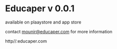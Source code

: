 # Educaper v 0.0.1
available on plaaystore and app store 

contact mounir@educaper.com for more information 

http//:educaper.com
